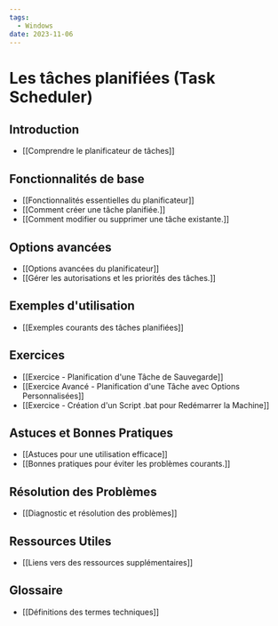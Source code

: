```yaml
---
tags:
  - Windows
date: 2023-11-06
---
```

# Les tâches planifiées (Task Scheduler)

## Introduction
- [[Comprendre le planificateur de tâches]]

## Fonctionnalités de base
- [[Fonctionnalités essentielles du planificateur]]
- [[Comment créer une tâche planifiée.]]
- [[Comment modifier ou supprimer une tâche existante.]]
## Options avancées
- [[Options avancées du planificateur]]
- [[Gérer les autorisations et les priorités des tâches.]]
## Exemples d'utilisation
- [[Exemples courants des tâches planifiées]]

## Exercices
- [[Exercice - Planification d'une Tâche de Sauvegarde]]
- [[Exercice Avancé - Planification d'une Tâche avec Options Personnalisées]]
- [[Exercice - Création d'un Script .bat pour Redémarrer la Machine]]
## Astuces et Bonnes Pratiques
- [[Astuces pour une utilisation efficace]]
- [[Bonnes pratiques pour éviter les problèmes courants.]]

## Résolution des Problèmes
- [[Diagnostic et résolution des problèmes]]

## Ressources Utiles
- [[Liens vers des ressources supplémentaires]]

## Glossaire
- [[Définitions des termes techniques]]
